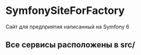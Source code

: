 # SymfonySiteForFactory
Сайт для предприятия написанный на Symfony 6

<h2> Все сервисы расположены в src/ </h2>

